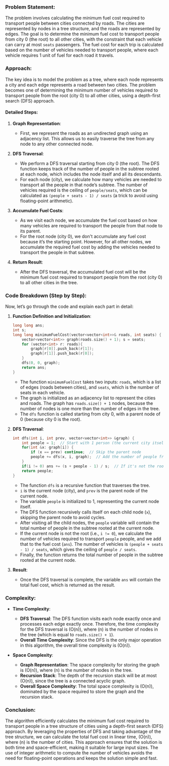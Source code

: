 ### Problem Statement:
The problem involves calculating the minimum fuel cost required to transport people between cities connected by roads. The cities are represented by nodes in a tree structure, and the roads are represented by edges. The goal is to determine the minimum fuel cost to transport people from city 0 (the root) to all other cities, with the constraint that each vehicle can carry at most `seats` passengers. The fuel cost for each trip is calculated based on the number of vehicles needed to transport people, where each vehicle requires 1 unit of fuel for each road it travels.

### Approach:
The key idea is to model the problem as a tree, where each node represents a city and each edge represents a road between two cities. The problem becomes one of determining the minimum number of vehicles required to transport people from the root (city 0) to all other cities, using a depth-first search (DFS) approach. 

#### Detailed Steps:
1. **Graph Representation**:
   - First, we represent the roads as an undirected graph using an adjacency list. This allows us to easily traverse the tree from any node to any other connected node.

2. **DFS Traversal**:
   - We perform a DFS traversal starting from city 0 (the root). The DFS function keeps track of the number of people in the subtree rooted at each node, which includes the node itself and all its descendants.
   - For each node (city), we calculate how many vehicles are needed to transport all the people in that node’s subtree. The number of vehicles required is the ceiling of `people/seats`, which can be calculated as `(people + seats - 1) / seats` (a trick to avoid using floating-point arithmetic).

3. **Accumulate Fuel Costs**:
   - As we visit each node, we accumulate the fuel cost based on how many vehicles are required to transport the people from that node to its parent.
   - For the root node (city 0), we don't accumulate any fuel cost because it’s the starting point. However, for all other nodes, we accumulate the required fuel cost by adding the vehicles needed to transport the people in that subtree.

4. **Return Result**:
   - After the DFS traversal, the accumulated fuel cost will be the minimum fuel cost required to transport people from the root (city 0) to all other cities in the tree.

### Code Breakdown (Step by Step):
Now, let’s go through the code and explain each part in detail:

1. **Function Definition and Initialization**:
   ```cpp
   long long ans;
   int s;
   long long minimumFuelCost(vector<vector<int>>& roads, int seats) {
       vector<vector<int>> graph(roads.size() + 1); s = seats;
       for (vector<int> r: roads){
           graph[r[0]].push_back(r[1]);
           graph[r[1]].push_back(r[0]);
       }
       dfs(0, 0, graph);
       return ans;
   }
   ```
   - The function `minimumFuelCost` takes two inputs: `roads`, which is a list of edges (roads between cities), and `seats`, which is the number of seats in each vehicle.
   - The graph is initialized as an adjacency list to represent the cities and roads. The graph has `roads.size() + 1` nodes, because the number of nodes is one more than the number of edges in the tree.
   - The `dfs` function is called starting from city 0, with a parent node of 0 (because city 0 is the root).

2. **DFS Traversal**:
   ```cpp
   int dfs(int i, int prev, vector<vector<int>> &graph) {
       int people = 1;  // Start with 1 person (the current city itself)
       for(int &x: graph[i]) {
           if (x == prev) continue;  // Skip the parent node
           people += dfs(x, i, graph);  // Add the number of people from the child node
       }
       if(i != 0) ans += (s + people - 1) / s;  // If it's not the root, add the fuel cost
       return people;
   }
   ```
   - The function `dfs` is a recursive function that traverses the tree.
   - `i` is the current node (city), and `prev` is the parent node of the current node.
   - The variable `people` is initialized to 1, representing the current node itself.
   - The DFS function recursively calls itself on each child node (`x`), skipping the parent node to avoid cycles.
   - After visiting all the child nodes, the `people` variable will contain the total number of people in the subtree rooted at the current node.
   - If the current node is not the root (i.e., `i != 0`), we calculate the number of vehicles required to transport `people` people, and we add that to the fuel cost (`ans`). The number of vehicles is `(people + seats - 1) / seats`, which gives the ceiling of `people / seats`.
   - Finally, the function returns the total number of people in the subtree rooted at the current node.

3. **Result**:
   - Once the DFS traversal is complete, the variable `ans` will contain the total fuel cost, which is returned as the result.

### Complexity:

- **Time Complexity**:
  - **DFS Traversal**: The DFS function visits each node exactly once and processes each edge exactly once. Therefore, the time complexity for the DFS traversal is \(O(n)\), where \(n\) is the number of nodes in the tree (which is equal to `roads.size() + 1`).
  - **Overall Time Complexity**: Since the DFS is the only major operation in this algorithm, the overall time complexity is \(O(n)\).

- **Space Complexity**:
  - **Graph Representation**: The space complexity for storing the graph is \(O(n)\), where \(n\) is the number of nodes in the tree.
  - **Recursion Stack**: The depth of the recursion stack will be at most \(O(n)\), since the tree is a connected acyclic graph.
  - **Overall Space Complexity**: The total space complexity is \(O(n)\), dominated by the space required to store the graph and the recursion stack.

### Conclusion:
The algorithm efficiently calculates the minimum fuel cost required to transport people in a tree structure of cities using a depth-first search (DFS) approach. By leveraging the properties of DFS and taking advantage of the tree structure, we can calculate the total fuel cost in linear time, \(O(n)\), where \(n\) is the number of cities. This approach ensures that the solution is both time and space-efficient, making it suitable for large input sizes. The use of integer arithmetic to compute the number of vehicles avoids the need for floating-point operations and keeps the solution simple and fast.